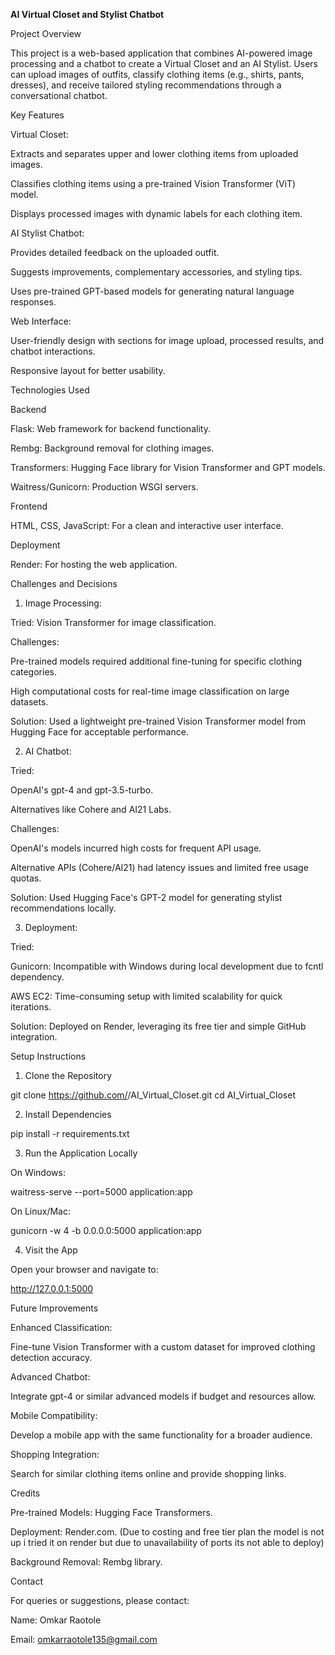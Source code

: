 **AI Virtual Closet and Stylist Chatbot**

Project Overview

This project is a web-based application that combines AI-powered image processing and a chatbot to create a Virtual Closet and an AI Stylist. Users can upload images of outfits, classify clothing items (e.g., shirts, pants, dresses), and receive tailored styling recommendations through a conversational chatbot.

Key Features

Virtual Closet:

Extracts and separates upper and lower clothing items from uploaded images.

Classifies clothing items using a pre-trained Vision Transformer (ViT) model.

Displays processed images with dynamic labels for each clothing item.

AI Stylist Chatbot:

Provides detailed feedback on the uploaded outfit.

Suggests improvements, complementary accessories, and styling tips.

Uses pre-trained GPT-based models for generating natural language responses.

Web Interface:

User-friendly design with sections for image upload, processed results, and chatbot interactions.

Responsive layout for better usability.

Technologies Used

Backend

Flask: Web framework for backend functionality.

Rembg: Background removal for clothing images.

Transformers: Hugging Face library for Vision Transformer and GPT models.

Waitress/Gunicorn: Production WSGI servers.

Frontend

HTML, CSS, JavaScript: For a clean and interactive user interface.

Deployment

Render: For hosting the web application.

Challenges and Decisions

1. Image Processing:

Tried: Vision Transformer for image classification.

Challenges:

Pre-trained models required additional fine-tuning for specific clothing categories.

High computational costs for real-time image classification on large datasets.

Solution: Used a lightweight pre-trained Vision Transformer model from Hugging Face for acceptable performance.

2. AI Chatbot:

Tried:

OpenAI's gpt-4 and gpt-3.5-turbo.

Alternatives like Cohere and AI21 Labs.

Challenges:

OpenAI's models incurred high costs for frequent API usage.

Alternative APIs (Cohere/AI21) had latency issues and limited free usage quotas.

Solution: Used Hugging Face's GPT-2 model for generating stylist recommendations locally.

3. Deployment:

Tried:

Gunicorn: Incompatible with Windows during local development due to fcntl dependency.

AWS EC2: Time-consuming setup with limited scalability for quick iterations.

Solution: Deployed on Render, leveraging its free tier and simple GitHub integration.

Setup Instructions

1. Clone the Repository

git clone https://github.com/<your-username>/AI_Virtual_Closet.git
cd AI_Virtual_Closet

2. Install Dependencies

pip install -r requirements.txt

3. Run the Application Locally

On Windows:

waitress-serve --port=5000 application:app

On Linux/Mac:

gunicorn -w 4 -b 0.0.0.0:5000 application:app

4. Visit the App

Open your browser and navigate to:

http://127.0.0.1:5000

Future Improvements

Enhanced Classification:

Fine-tune Vision Transformer with a custom dataset for improved clothing detection accuracy.

Advanced Chatbot:

Integrate gpt-4 or similar advanced models if budget and resources allow.

Mobile Compatibility:

Develop a mobile app with the same functionality for a broader audience.

Shopping Integration:

Search for similar clothing items online and provide shopping links.

Credits

Pre-trained Models: Hugging Face Transformers.

Deployment: Render.com. (Due to costing and free tier plan the model is not up i tried it on render but due to unavailability of ports its not able to deploy)

Background Removal: Rembg library.

Contact

For queries or suggestions, please contact:

Name: Omkar Raotole

Email: omkarraotole135@gmail.com


